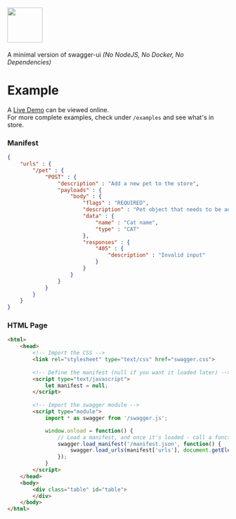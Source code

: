 # <img src="https://hvornum.se/SwaggerUI-Mini.png" height="80">

A minimal version of swagger-ui *(No NodeJS, No Docker, No Dependencies)*

# Example

A [Live Demo](https://hvornum.se/swagger-ui-mini/examples/example.html) can be viewed online.<br>
For more complete examples, check under `/examples` and see what's in store.

### Manifest
```json
{
    "urls" : {
        "/pet" : {
            "POST" : {
                "description" : "Add a new pet to the store",
                "payloads" : {
                    "body" : {
                        "flags" : "REQUIRED",
                        "description" : "Pet object that needs to be added to the store",
                        "data" : {
                            "name" : "Cat name",
                            "type" : "CAT"
                        },
                        "responses" : {
                            "405" : {
                                "description" : "Invalid input"
                            }
                        }
                    }
                }
            }
        }
    }
}
```

### HTML Page
```html
<html>
    <head>
        <!-- Import the CSS -->
        <link rel="stylesheet" type="text/css" href="swagger.css">
    
        <!-- Define the manifest (null if you want it loaded later) -->
        <script type="text/javascript">
            let manifest = null;
        </script>
    
        <!-- Import the swagger module -->
        <script type="module">
            import * as swagger from '/swagger.js';

            window.onload = function() {
                // Load a manifest, and once it's loaded - call a function().
                swagger.load_manifest('/manifest.json', function() {
                    swagger.load_urls(manifest['urls'], document.getElementById('table'));
                });
            }
        </script>
    </head>
    <body>
        <div class="table" id="table">
        </div>
    </body>
</html>
```